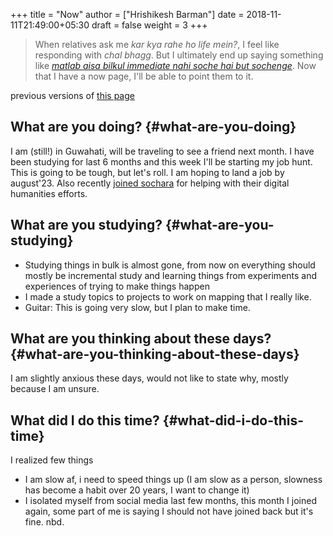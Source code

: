 +++
title = "Now"
author = ["Hrishikesh Barman"]
date = 2018-11-11T21:49:00+05:30
draft = false
weight = 3
+++

<div class="book-hint info">

> When relatives ask me _kar kya rahe ho life mein?_, I feel like responding with _chal bhagg_. But I ultimately end up saying something like [_matlab aisa bilkul immediate nahi soche hai but sochenge_](https://www.youtube.com/watch?v=v4GaJS1C8o4). Now that I have a now page, I'll be able to point them to it.
</div>

previous versions of [this page](https://github.com/geekodour/o/commits/main/content/docs/now.md)


## What are you doing? {#what-are-you-doing}

I am (still!) in Guwahati, will be traveling to see a friend next month. I have been studying for last 6 months and this week I'll be starting my job hunt. This is going to be tough, but let's roll. I am hoping to land a job by august'23. Also recently [joined sochara](https://wiki.sochara.org/en/digital-humanities-at-sochara) for helping with their digital humanities efforts.


## What are you studying? {#what-are-you-studying}

-   Studying things in bulk is almost gone, from now on everything should mostly be incremental study and learning things from experiments and experiences of trying to make things happen
-   I made a study topics to projects to work on mapping that I really like.
-   Guitar: This is going very slow, but I plan to make time.


## What are you thinking about these days? {#what-are-you-thinking-about-these-days}

I am slightly anxious these days, would not like to state why, mostly because I am unsure.


## What did I do this time? {#what-did-i-do-this-time}

I realized few things

-   I am slow af, i need to speed things up (I am slow as a person, slowness has become a habit over 20 years, I want to change it)
-   I isolated myself from social media last few months, this month I joined again, some part of me is saying I should not have joined back but it's fine. nbd.
